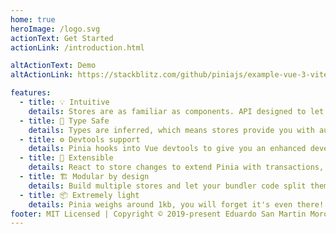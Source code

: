 ```yaml
---
home: true
heroImage: /logo.svg
actionText: Get Started
actionLink: /introduction.html

altActionText: Demo
altActionLink: https://stackblitz.com/github/piniajs/example-vue-3-vite

features:
  - title: 💡 Intuitive
    details: Stores are as familiar as components. API designed to let you write well organized stores.
  - title: 🔑 Type Safe
    details: Types are inferred, which means stores provide you with autocompletion even in JavaScript!
  - title: ⚙️ Devtools support
    details: Pinia hooks into Vue devtools to give you an enhanced development experience in both Vue 2 and Vue 3.
  - title: 🔌 Extensible
    details: React to store changes to extend Pinia with transactions, local storage synchronization, etc.
  - title: 🏗 Modular by design
    details: Build multiple stores and let your bundler code split them automatically.
  - title: 📦 Extremely light
    details: Pinia weighs around 1kb, you will forget it's even there!
footer: MIT Licensed | Copyright © 2019-present Eduardo San Martin Morote
---
```


<!-- <ThemeToggle/> -->
<!-- <TestStore/> -->

<HomeSponsors />

<script setup>
import HomeSponsors from './.vitepress/components/HomeSponsors.vue'
// import ThemeToggle from './.vitepress/components/ThemeToggle.vue'
// import TestStore from './.vitepress/components/TestStore.vue'
</script>

